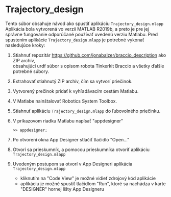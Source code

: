 # Trajectory_design
Tento súbor obsahuje návod ako spustiť aplikáciu `Trajectory_design.mlapp`
Aplikácia bola vytvorená vo verzii MATLAB R2019b, a preto je pre jej správne fungovanie odporúčané používať uvedenú verziu Matlabu.
Pred spustením aplikácie `Trajectory_design.mlapp` je potrebné vykonať nasledujúce kroky:
1. Stiahnuť repozitár https://github.com/jonabalzer/braccio_description ako ZIP archív,  
   obsahujúci urdf súbor s opisom robota Tinkerkit Braccio a všetky ďalšie potrebné súbory.
2. Extrahovať stiahnutý ZIP archív, čím sa vytvorí priečinok.
3. Vytvorený prečinok pridať k vyhľadávacím cestám Matlabu.
4. V Matlabe nainštalovať Robotics System Toolbox.
5. Stiahnuť aplikáciu `Trajectory_design.mlapp` do ľubovolného priečinku.
6. V príkazovom riadku Matlabu napísať "appdesigner" 
    ````
    >> appdesigner;
    ````
    
7. Po otvorení okna App Designer stlačiť tlačidlo "Open..."
8. Otvorí sa prieskumník, a pomocou prieskumníka otvoriť aplikáciu `Trajectory_design.mlapp`
9. Uvedeným postupom sa otvorí v App Designeri aplikácia `Trajectory_design.mlapp`
   * kliknutím na "Code View" je možné vidieť zdrojový kód aplikácie
   * aplikáciu je možné spustiť tlačidlom "Run", ktoré sa nachádza v karte "DESIGNER" hornej lišty App Designeru
